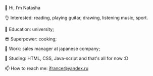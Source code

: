 💁 Hi, I’m Natasha

👌 Interested: reading, playing guitar, drawing, listening music, sport.

💪 Education: university;

😎 Superpower: cooking;

👊 Work: sales manager at japanese company;

😤 Studing: HTML, CSS, Java-script and that's all for now :D 

📫 How to reach me:  ifrance@yandex.ru

<!---
Nattyme/Nattyme is a ✨ special ✨ repository because its `README.md` (this file) appears on your GitHub profile.
You can click the Preview link to take a look at your changes.
--->

